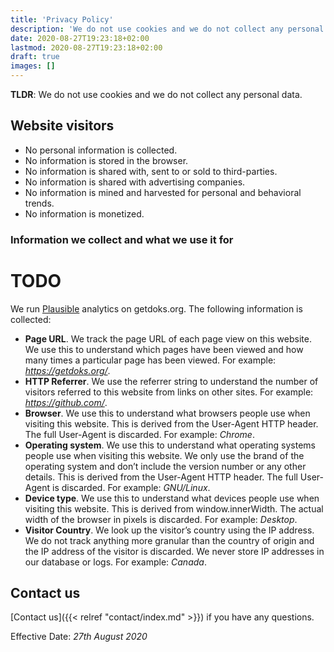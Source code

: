 ```yaml
---
title: 'Privacy Policy'
description: 'We do not use cookies and we do not collect any personal data.'
date: 2020-08-27T19:23:18+02:00
lastmod: 2020-08-27T19:23:18+02:00
draft: true
images: []
---
```


**TLDR**: We do not use cookies and we do not collect any personal data.

## Website visitors

- No personal information is collected.
- No information is stored in the browser.
- No information is shared with, sent to or sold to third-parties.
- No information is shared with advertising companies.
- No information is mined and harvested for personal and behavioral trends.
- No information is monetized.

### Information we collect and what we use it for

# TODO

We run [Plausible](https://plausible.io/) analytics on getdoks.org. The following information is collected:

- **Page URL**. We track the page URL of each page view on this website. We use this to understand which pages have been viewed and how many times a particular page has been viewed. For example: _https://getdoks.org/_.
- **HTTP Referrer**. We use the referrer string to understand the number of visitors referred to this website from links on other sites. For example: _https://github.com/_.
- **Browser**. We use this to understand what browsers people use when visiting this website. This is derived from the User-Agent HTTP header. The full User-Agent is discarded. For example: _Chrome_.
- **Operating system**. We use this to understand what operating systems people use when visiting this website. We only use the brand of the operating system and don’t include the version number or any other details. This is derived from the User-Agent HTTP header. The full User-Agent is discarded. For example: _GNU/Linux_.
- **Device type**. We use this to understand what devices people use when visiting this website. This is derived from window.innerWidth. The actual width of the browser in pixels is discarded. For example: _Desktop_.
- **Visitor Country**. We look up the visitor’s country using the IP address. We do not track anything more granular than the country of origin and the IP address of the visitor is discarded. We never store IP addresses in our database or logs. For example: _Canada_.

## Contact us

[Contact us]({{< relref "contact/index.md" >}}) if you have any questions.

Effective Date: _27th August 2020_
